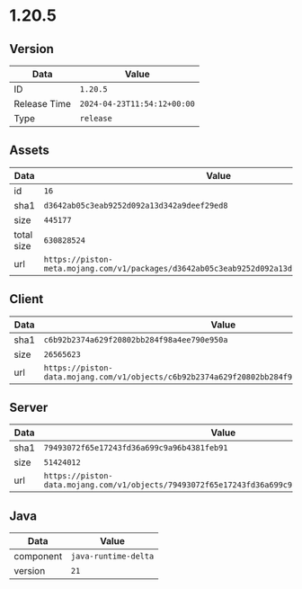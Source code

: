 # 1.20.5

## Version

|**Data**        | **Value**                 |
|----------------|-------------------------|
| ID   | ```1.20.5```   |
| Release Time   | ```2024-04-23T11:54:12+00:00```   |
| Type   | ```release```   |

## Assets

|**Data**        | **Value**                 |
|----------------|-------------------------|
| id   | ```16```   |
| sha1   | ```d3642ab05c3eab9252d092a13d342a9deef29ed8```   |
| size   | ```445177```   |
| total size  | ```630828524```  |
| url       | ```https://piston-meta.mojang.com/v1/packages/d3642ab05c3eab9252d092a13d342a9deef29ed8/16.json``` |

## Client

|**Data**        | **Value**                 |
|----------------|-------------------------|
| sha1   | ```c6b92b2374a629f20802bb284f98a4ee790e950a```   |
| size   | ```26565623```   |
| url       | ```https://piston-data.mojang.com/v1/objects/c6b92b2374a629f20802bb284f98a4ee790e950a/client.jar``` |

## Server

|**Data**        | **Value**                 |
|----------------|-------------------------|
| sha1   | ```79493072f65e17243fd36a699c9a96b4381feb91```   |
| size   | ```51424012```   |
| url       | ```https://piston-data.mojang.com/v1/objects/79493072f65e17243fd36a699c9a96b4381feb91/server.jar``` |

## Java

|**Data**        | **Value**                 |
|----------------|-------------------------|
| component   | ```java-runtime-delta```   |
| version   | ```21```   |